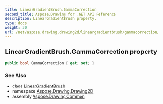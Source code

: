 ```yaml
---
title: LinearGradientBrush.GammaCorrection
second_title: Aspose.Drawing for .NET API Reference
description: LinearGradientBrush property. 
type: docs
weight: 30
url: /net/aspose.drawing.drawing2d/lineargradientbrush/gammacorrection/
---
```

## LinearGradientBrush.GammaCorrection property

```csharp
public bool GammaCorrection { get; set; }
```

### See Also

* class [LinearGradientBrush](../)
* namespace [Aspose.Drawing.Drawing2D](../../lineargradientbrush/)
* assembly [Aspose.Drawing.Common](../../../)


